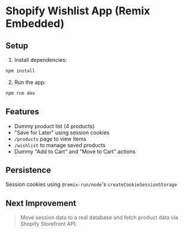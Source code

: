 
# Shopify Wishlist App (Remix Embedded)

## Setup
1. Install dependencies:
```bash
npm install
```

2. Run the app:
```bash
npm run dev
```

## Features
- Dummy product list (4 products)
- "Save for Later" using session cookies
- `/products` page to view items
- `/wishlist` to manage saved products
- Dummy "Add to Cart" and "Move to Cart" actions

## Persistence
Session cookies using `@remix-run/node`'s `createCookieSessionStorage`

## Next Improvement
> Move session data to a real database and fetch product data via Shopify Storefront API.
